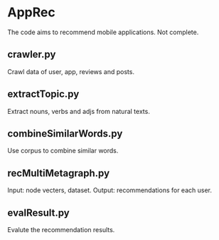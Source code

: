 # AppRec

The code aims to recommend mobile applications. Not complete. 


## crawler.py
Crawl data of user, app, reviews and posts.

## extractTopic.py
Extract nouns, verbs and adjs from natural texts.

## combineSimilarWords.py
Use corpus to combine similar words.

## recMultiMetagraph.py
Input: node vecters, dataset.
Output: recommendations for each user.

## evalResult.py
Evalute the recommendation results.

